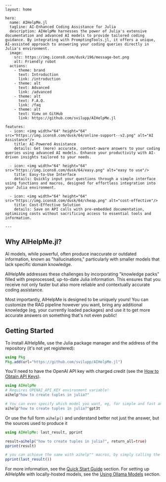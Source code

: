 ```@raw html
---
layout: home

hero:
  name: AIHelpMe.jl
  tagline: AI-Enhanced Coding Assistance for Julia
  description: AIHelpMe harnesses the power of Julia's extensive documentation and advanced AI models to provide tailored coding guidance. By integrating with PromptingTools.jl, it offers a unique, AI-assisted approach to answering your coding queries directly in Julia's environment.
  image:
    src: https://img.icons8.com/dusk/196/message-bot.png
    alt: Friendly robot
  actions:
    - theme: brand
      text: Introduction
      link: /introduction
    - theme: alt
      text: Advanced
      link: /advanced
    - theme: alt
      text: F.A.Q.
      link: /faq
    - theme: alt
      text: View on GitHub
      link: https://github.com/svilupp/AIHelpMe.jl

features:
  - icon: <img width="64" height="64" src="https://img.icons8.com/dusk/64/online-support--v2.png" alt="AI Assistance"/>
    title: AI-Powered Assistance
    details: Get (more) accurate, context-aware answers to your coding queries using advanced AI models. Enhance your productivity with AI-driven insights tailored to your needs.

  - icon: <img width="64" height="64" src="https://img.icons8.com/dusk/64/easy.png" alt="easy to use"/>
    title: Easy-to-Use Interface
    details: Quickly input your questions through a simple interface using functions and macros, designed for effortless integration into your Julia environment.

  - icon: <img width="64" height="64" src="https://img.icons8.com/dusk/64/cheap.png" alt="cost-effective"/>
    title: Cost-Effective Solution
    details: Save on API calls with pre-embedded documentation, optimizing costs without sacrificing access to essential tools and information.

---
```

## Why AIHelpMe.jl?

AI models, while powerful, often produce inaccurate or outdated information, known as "hallucinations," particularly with smaller models that lack specific domain knowledge. 

AIHelpMe addresses these challenges by incorporating "knowledge packs" filled with preprocessed, up-to-date Julia information. This ensures that you receive not only faster but also more reliable and contextually accurate coding assistance. 

Most importantly, AIHelpMe is designed to be uniquely yours! You can customize the RAG pipeline however you want, bring any additional knowledge (eg, your currently loaded packages) and use it to get more accurate answers on something that's not even public!

## Getting Started

To install AIHelpMe, use the Julia package manager and the address of the repository (it's not yet registered):

```julia
using Pkg
Pkg.add(url="https://github.com/svilupp/AIHelpMe.jl")
```

You'll need to have the OpenAI API key with charged credit (see the [How to Obtain API Keys](@ref)).

```julia
using AIHelpMe
# Requires OPENAI_API_KEY environment variable!
aihelp"how to create tuples in julia?"

# You can even specify which model you want, eg, for simple and fast answers use "gpt3t" = GPT-3.5 Turbo
aihelp"how to create tuples in julia?"gpt3t
```

Or use the full form `aihelp()` and understand better not just the answer, but the sources used to produce it
```julia
using AIHelpMe: last_result, pprint

result=aihelp("how to create tuples in julia?", return_all=true)
pprint(result)

# you can achieve the same with aihelp"" macros, by simply calling the "last_result"
pprint(last_result())
```
For more information, see the [Quick Start Guide](@ref) section. For setting up AIHelpMe with locally-hosted models, see the [Using Ollama Models](@ref) section.